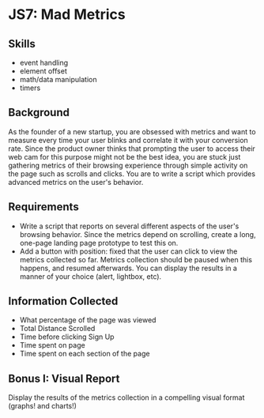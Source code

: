 JS7: Mad Metrics
==============

Skills
----------
- event handling
- element offset
- math/data manipulation
- timers

Background
-----------
As the founder of a new startup, you are obsessed with metrics and want to measure every time your user blinks and correlate it with your conversion rate. Since the product owner thinks that prompting the user to access their web cam for this purpose might not be the best idea, you are stuck just gathering metrics of their browsing experience through simple activity on the page such as scrolls and clicks. You are to write a script which provides advanced metrics on the user's behavior.

Requirements
------------
- Write a script that reports on several different aspects of the user's browsing behavior. Since the metrics depend on scrolling, create a long, one-page landing page prototype to test this on.
- Add a button with position: fixed that the user can click to view the metrics collected so far. Metrics collection should be paused when this happens, and resumed afterwards. You can display the results in a manner of your choice (alert, lightbox, etc).

Information Collected
----------------
- What percentage of the page was viewed
- Total Distance Scrolled
- Time before clicking Sign Up
- Time spent on page
- Time spent on each section of the page

Bonus I: Visual Report
-------------------
Display the results of the metrics collection in a compelling visual format (graphs! and charts!)